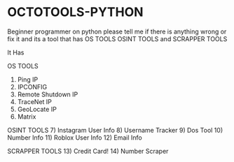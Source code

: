 # OCTOTOOLS-PYTHON
Beginner programmer on python please tell me if there is anything wrong or fix it and its a tool that has OS TOOLS OSINT TOOLS and SCRAPPER TOOLS

It Has

OS TOOLS
1) Ping IP
2) IPCONFIG
3) Remote Shutdown IP
4) TraceNet IP
5) GeoLocate IP
6) Matrix

OSINT TOOLS
7) Instagram User Info
8) Username Tracker
9) Dos Tool
10) Number Info
11) Roblox User Info
12) Email Info

SCRAPPER TOOLS
13) Credit Card!
14) Number Scraper
